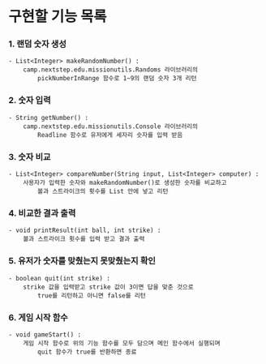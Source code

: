 # 구현할 기능 목록

### 1. 랜덤 숫자 생성
    - List<Integer> makeRandomNumber() :
        camp.nextstep.edu.missionutils.Randoms 라이브러리의
            pickNumberInRange 함수로 1~9의 랜덤 숫자 3개 리턴
### 2. 숫자 입력
    - String getNumber() :
        camp.nextstep.edu.missionutils.Console 라이브러리의
            Readline 함수로 유저에게 세자리 숫자를 입력 받음
### 3. 숫자 비교
    - List<Integer> compareNumber(String input, List<Integer> computer) :
        사용자가 입력한 숫자와 makeRandomNumber()로 생성한 숫자를 비교하고
            볼과 스트라이크의 횟수를 List 안에 넣고 리턴
### 4. 비교한 결과 출력
    - void printResult(int ball, int strike) :
        볼과 스트라이크 횟수를 입력 받고 결과 출력
### 5. 유저가 숫자를 맞췄는지 못맞췄는지 확인
    - boolean quit(int strike) :
        strike 값을 입력받고 strike 값이 3이면 답을 맞춘 것으로
            true를 리턴하고 아니면 false를 리턴
### 6. 게임 시작 함수
    - void gameStart() :
        게임 시작 함수로 위의 기능 함수를 모두 담으며 메인 함수에서 실행되며
            quit 함수가 true를 반환하면 종료
